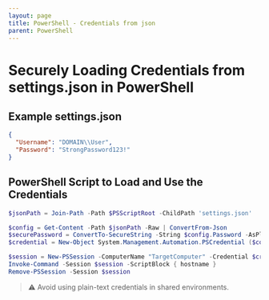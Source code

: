 ```yaml
---
layout: page
title: PowerShell - Credentials from json
parent: PowerShell
---
```


# Securely Loading Credentials from settings.json in PowerShell

## Example settings.json
```json
{
  "Username": "DOMAIN\\User",
  "Password": "StrongPassword123!"
}
```

## PowerShell Script to Load and Use the Credentials
```powershell
$jsonPath = Join-Path -Path $PSScriptRoot -ChildPath 'settings.json'

$config = Get-Content -Path $jsonPath -Raw | ConvertFrom-Json
$securePassword = ConvertTo-SecureString -String $config.Password -AsPlainText -Force
$credential = New-Object System.Management.Automation.PSCredential ($config.Username, $securePassword)

$session = New-PSSession -ComputerName "TargetComputer" -Credential $credential
Invoke-Command -Session $session -ScriptBlock { hostname }
Remove-PSSession -Session $session
```

> ⚠️ Avoid using plain-text credentials in shared environments.
